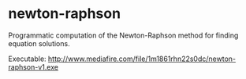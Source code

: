 # newton-raphson
Programmatic computation of the Newton-Raphson method for finding equation solutions.

Executable: http://www.mediafire.com/file/1m1861rhn22s0dc/newton-raphson-v1.exe
